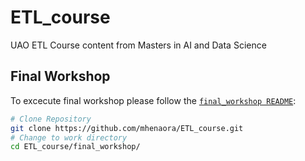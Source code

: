 # ETL_course
UAO ETL Course content from Masters in AI and Data Science 

## Final Workshop

To excecute final workshop please follow the [```final_workshop README```](https://github.com/mhenaora/ETL_course/blob/main/final_workshop/README.md):

```bash
# Clone Repository
git clone https://github.com/mhenaora/ETL_course.git
# Change to work directory
cd ETL_course/final_workshop/
```